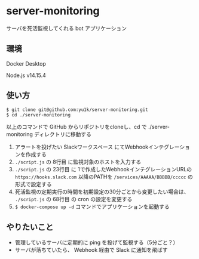 # server-monitoring

サーバを死活監視してくれる bot アプリケーション

## 環境

Docker Desktop

Node.js v14.15.4

## 使い方

```
$ git clone git@github.com:yu1k/server-monitoring.git
$ cd ./server-monitoring
```

以上のコマンドで GitHub からリポジトリをcloneし、cd で ./server-monitoring ディレクトリに移動する

1. アラートを投げたい Slackワークスペース にてWebhookインテグレーションを作成する
2. `./script.js` の 8行目  に監視対象のホストを入力する
3. `./script.js` の 23行目 に 1で作成したWebhookインテグレーションURLの `https://hooks.slack.com` 以降のPATHを `/services/AAAAA/BBBBB/ccccc` の形式で設定する
4. 死活監視の定期実行の時間を初期設定の30分ごとから変更したい場合は、 `./script.js` の 68行目 の cron の設定を変更する
5. `$ docker-compose up -d` コマンドでアプリケーションを起動する

## やりたいこと

- 管理しているサーバに定期的に ping を投げて監視する（5分ごと？）
- サーバが落ちていたら、 Webhook 経由で Slack に通知を飛ばす
